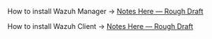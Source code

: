 How to install Wazuh Manager → [Notes Here — Rough Draft](/notes/expanded/wazuh/Wazuh_Manager_Install.md)

How to install Wazuh Client → [Notes Here — Rough Draft](/notes/expanded/wazuh/Wazuh_Client_Install.md)
